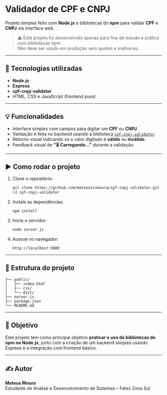 # Validador de CPF e CNPJ

Projeto simples feito com **Node.js** e bibliotecas do **npm** para validar **CPF** e **CNPJ** via interface web.

> ⚠️ Este projeto foi desenvolvido apenas para fins de estudo e prática com bibliotecas npm.  
> Não deve ser usado em produção sem ajustes e melhorias.

---

## 🔧 Tecnologias utilizadas

- **Node.js**
- **Express**
- **cpf-cnpj-validator**
- HTML, CSS e JavaScript (frontend puro)

---

## 💡 Funcionalidades

- Interface simples com campos para digitar um **CPF** ou **CNPJ**.
- Validação é feita no backend usando a biblioteca [`cpf-cnpj-validator`](https://www.npmjs.com/package/cpf-cnpj-validator).
- Retorno visual indicando se o valor digitado é **válido** ou **inválido**.
- Feedback visual de **"⏳ Carregando..."** durante a validação.

---

## ▶️ Como rodar o projeto

1. Clone o repositório:
   ```bash
   git clone https://github.com/mateusvcsmoura/cpf-cnpj-validator.git
   cd cpf-cnpj-validator
   ```

2. Instale as dependências:
   ```bash
   npm install
   ```

3. Inicie o servidor:
   ```bash
   node server.js
   ```

4. Acesse no navegador:
   ```
   http://localhost:3000
   ```

---

## 📁 Estrutura do projeto

```
├── public/
│   ├── index.html
│   ├── css/
│   └── dist/
├── server.js
├── package.json
└── README.md
```

---

## 🧠 Objetivo

Este projeto tem como principal objetivo **praticar o uso de bibliotecas do npm no Node.js**, junto com a criação de um backend simples usando Express e a integração com frontend básico.

---

## ✍️ Autor

**Mateus Moura**  
Estudante de Análise e Desenvolvimento de Sistemas – Fatec Zona Sul